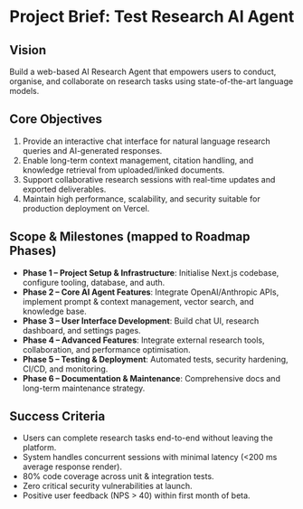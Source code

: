 # Project Brief: Test Research AI Agent

## Vision
Build a web-based AI Research Agent that empowers users to conduct, organise, and collaborate on research tasks using state-of-the-art language models.

## Core Objectives
1. Provide an interactive chat interface for natural language research queries and AI-generated responses.
2. Enable long-term context management, citation handling, and knowledge retrieval from uploaded/linked documents.
3. Support collaborative research sessions with real-time updates and exported deliverables.
4. Maintain high performance, scalability, and security suitable for production deployment on Vercel.

## Scope & Milestones (mapped to Roadmap Phases)
- **Phase 1 – Project Setup & Infrastructure**: Initialise Next.js codebase, configure tooling, database, and auth.
- **Phase 2 – Core AI Agent Features**: Integrate OpenAI/Anthropic APIs, implement prompt & context management, vector search, and knowledge base.
- **Phase 3 – User Interface Development**: Build chat UI, research dashboard, and settings pages.
- **Phase 4 – Advanced Features**: Integrate external research tools, collaboration, and performance optimisation.
- **Phase 5 – Testing & Deployment**: Automated tests, security hardening, CI/CD, and monitoring.
- **Phase 6 – Documentation & Maintenance**: Comprehensive docs and long-term maintenance strategy.

## Success Criteria
- Users can complete research tasks end-to-end without leaving the platform.
- System handles concurrent sessions with minimal latency (<200 ms average response render).
- 80% code coverage across unit & integration tests.
- Zero critical security vulnerabilities at launch.
- Positive user feedback (NPS > 40) within first month of beta.
